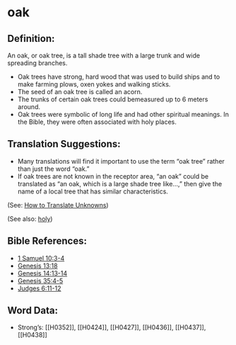 # oak

## Definition:

An oak, or oak tree, is a tall shade tree with a large trunk and wide spreading branches.

* Oak trees have strong, hard wood that was used to build ships and to make farming plows, oxen yokes and walking sticks.
* The seed of an oak tree is called an acorn.
* The trunks of certain oak trees could bemeasured up to 6 meters around.
* Oak trees were symbolic of long life and had other spiritual meanings. In the Bible, they were often associated with holy places.

## Translation Suggestions:

* Many translations will find it important to use the term “oak tree” rather than just the word “oak.”
* If oak trees are not known in the receptor area, “an oak” could be translated as “an oak, which is a large shade tree like…,” then give the name of a local tree that has similar characteristics.

(See: [How to Translate Unknowns](../../translate/translate-unknown))

(See also: [holy](../kt/holy.md))

## Bible References:

* [1 Samuel 10:3-4](rc://en/tn/help/1sa/10/03)
* [Genesis 13:18](rc://en/tn/help/gen/13/18)
* [Genesis 14:13-14](rc://en/tn/help/gen/14/13)
* [Genesis 35:4-5](rc://en/tn/help/gen/35/04)
* [Judges 6:11-12](rc://en/tn/help/jdg/06/11)

## Word Data:

* Strong’s: [[H0352]], [[H0424]], [[H0427]], [[H0436]], [[H0437]], [[H0438]]
